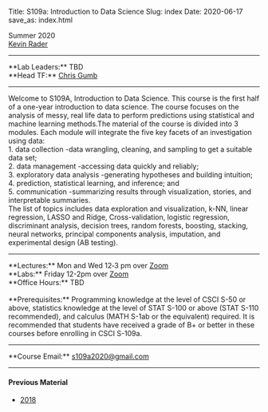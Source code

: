 Title: S109a: Introduction to Data Science
Slug: index
Date: 2020-06-17
save_as: index.html

Summer 2020 <br/>
[Kevin Rader](mailto:rader@stat.harvard.edu)
<hr>
**Lab Leaders:** TBD
<br/>
**Head TF:** <a href="mailto:s109a2020@gmail.com">Chris Gumb</a>
<hr>
Welcome to S109A, Introduction to Data Science. This course is the first half of a one-year introduction to data science. The course focuses on the analysis of messy, real life data to perform predictions using statistical and machine learning methods.The material of the course is divided into 3 modules. Each module will integrate the five key facets of an investigation using data:
<br/>
    1. data collection -data wrangling, cleaning, and sampling to get a suitable data set;
<br/>
    2. data management -accessing data quickly and reliably;
<br/>
    3. exploratory data analysis -generating hypotheses and building intuition;
<br/>
    4. prediction, statistical learning, and inference; and
<br/>
    5. communication -summarizing results through visualization, stories, and interpretable summaries.
<br/>
The list of topics includes data exploration and visualization, k-NN, linear regression, LASSO and Ridge, Cross-validation, logistic regression, discriminant analysis, decision trees, random forests, boosting, stacking, neural networks, principal components analysis, imputation, and experimental design (AB testing).
<hr>
**Lectures:** Mon and Wed 12‐3 pm over <a href="https://canvas.harvard.edu/courses/72447/external_tools/63063">Zoom</a>
<br/>
**Labs:** Friday 12-2pm over <a href="https://canvas.harvard.edu/courses/72447/external_tools/63063">Zoom</a>
<br/>
**Office Hours:** TBD
<br/><br/>
**Prerequisites:** Programming knowledge at the level of CSCI S-50 or above, statistics knowledge at the level of STAT S-100 or above (STAT S-110 recommended), and calculus (MATH S-1ab or the equivalent) required. It is recommended that students have received a grade of B+ or better in these courses before enrolling in CSCI S-109a.
<hr>
**Course Email:**</span> <a href="mailto:s109a2020@gmail.com">s109a2020@gmail.com</a>
<hr>
<h4>Previous Material</h4>
<ul>
<li><a href="https://github.com/Harvard-IACS/s109">2018</a></li>
</ul>
